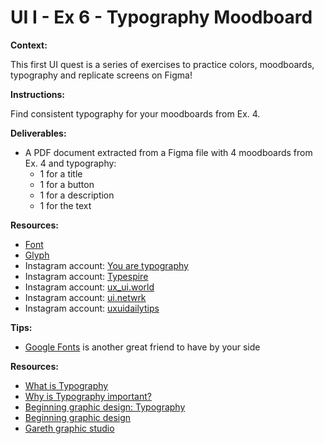 # UI I - Ex 6 - Typography Moodboard

**Context:** 

This first UI quest is a series of exercises to practice colors, moodboards, typography and replicate screens on Figma!

**Instructions:** 

Find consistent typography for your moodboards from Ex. 4. 

**Deliverables:** 

- A PDF document extracted from a Figma file with 4 moodboards from Ex. 4 and typography:
    - 1 for a title
    - 1 for a button
    - 1 for a description
    - 1 for the text

**Resources:** 

- [Font](https://en.wikipedia.org/wiki/Font)
- [Glyph](https://en.wikipedia.org/wiki/Glyph)
- Instagram account: [You are typography](https://www.instagram.com/youaretypography/)
- Instagram account: [Typespire](https://www.instagram.com/typespire/)
- Instagram account: [ux_ui.world](https://www.instagram.com/ui_ux.world/)
- Instagram account: [ui.netwrk](https://www.instagram.com/ui.netwrk/)
- Instagram account: [uxuidailytips](https://www.instagram.com/uiuxdailytips/)

**Tips:** 

- [Google Fonts](https://fonts.google.com/) is another great friend to have by your side

**Resources:** 

- [What is Typography](https://www.renderforest.com/blog/what-is-typography)
- [Why is Typography important?](https://careerfoundry.com/en/blog/ui-design/beginners-guide-to-typography/)
- [Beginning graphic design: Typography](https://edu.gcfglobal.org/en/beginning-graphic-design/typography/1/)
- [Beginning graphic design](https://edu.gcfglobal.org/en/beginning-graphic-design/)
- [Gareth graphic studio](https://www.youtube.com/c/GarethDavidStudio)